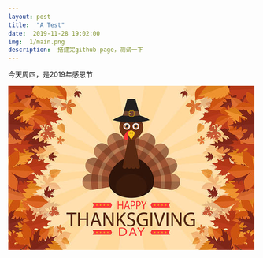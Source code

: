 ```yaml
---
layout: post
title:  "A Test"
date:  2019-11-28 19:02:00
img:  1/main.png
description:  搭建完github page，测试一下
---
```



今天周四，是2019年感恩节

![first](..\assets\img\1\thanking.jpg)

